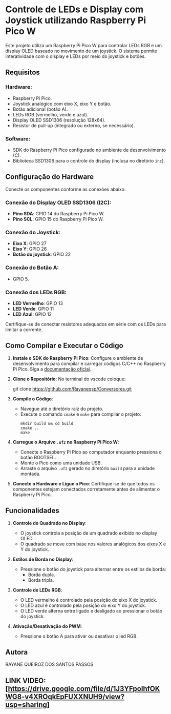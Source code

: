 # Controle de LEDs e Display com Joystick utilizando Raspberry Pi Pico W

Este projeto utiliza um Raspberry Pi Pico W para controlar LEDs RGB e um display OLED baseado no movimento de um joystick. O sistema permite interatividade com o display e LEDs por meio do joystick e botões.

## Requisitos

### Hardware:
- Raspberry Pi Pico.
- Joystick analógico com eixo X, eixo Y e botão.
- Botão adicional (botão A).
- LEDs RGB (vermelho, verde e azul).
- Display OLED SSD1306 (resolução 128x64).
- Resistor de pull-up (integrado ou externo, se necessário).

### Software:
- SDK do Raspberry Pi Pico configurado no ambiente de desenvolvimento (C).
- Biblioteca SSD1306 para o controle do display (inclusa no diretório `inc`).

## Configuração do Hardware

Conecte os componentes conforme as conexões abaixo:

### Conexão do Display OLED SSD1306 (I2C):
- **Pino SDA**: GPIO 14 do Raspberry Pi Pico W.
- **Pino SCL**: GPIO 15 do Raspberry Pi Pico W.

### Conexão do Joystick:
- **Eixo X**: GPIO 27 
- **Eixo Y**: GPIO 26
- **Botão do joystick**: GPIO 22

### Conexão do Botão A:
- GPIO 5.

### Conexão dos LEDs RGB:
- **LED Vermelho**: GPIO 13
- **LED Verde**: GPIO 11
- **LED Azul**: GPIO 12

Certifique-se de conectar resistores adequados em série com os LEDs para limitar a corrente.

## Como Compilar e Executar o Código

1. **Instale o SDK do Raspberry Pi Pico**:
   Configure o ambiente de desenvolvimento para compilar e carregar códigos C/C++ no Raspberry Pi Pico. Siga a [documentação oficial](https://datasheets.raspberrypi.com/pico/getting-started-with-pico.pdf).

2. **Clone o Repositório**:
   No terminal do vscode coloque:

   git clone https://github.com/Rayaneqsp/Conversores.git

3. **Compile o Código**:
   - Navegue até o diretório raiz do projeto.
   - Execute o comando `cmake` e `make` para compilar o projeto:
     ```
     mkdir build && cd build
     cmake ..
     make
     ```

4. **Carregue o Arquivo `.uf2` no Raspberry Pi Pico W**:
   - Conecte o Raspberry Pi Pico ao computador enquanto pressiona o botão BOOTSEL.
   - Monte o Pico como uma unidade USB.
   - Arraste o arquivo `.uf2` gerado no diretório `build` para a unidade montada.

5. **Conecte o Hardware e Ligue o Pico**:
   Certifique-se de que todos os componentes estejam conectados corretamente antes de alimentar o Raspberry Pi Pico.

## Funcionalidades

1. **Controle do Quadrado no Display**:
   - O joystick controla a posição de um quadrado exibido no display OLED.
   - O quadrado se move com base nos valores analógicos dos eixos X e Y do joystick.

2. **Estilos de Borda no Display**:
   - Pressione o botão do joystick para alternar entre os estilos de borda:
     - Borda dupla.
     - Borda tripla.

3. **Controle de LEDs RGB**:
   - O LED vermelho é controlado pela posição do eixo X do joystick.
   - O LED azul é controlado pela posição do eixo Y do joystick.
   - O LED verde alterna entre ligado e desligado ao pressionar o botão do joystick.

4. **Ativação/Desativação do PWM**:
   - Pressione o botão A para ativar ou desativar o led RGB.

## Autora
RAYANE QUEIROZ DOS SANTOS PASSOS

## LINK VIDEO: [https://drive.google.com/file/d/1J3YFpolhfOKWG8-v4XROqkEpFUXXNUH9/view?usp=sharing]



